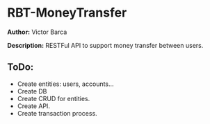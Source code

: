 # RBT-MoneyTransfer

**Author:** Victor Barca

**Description:** RESTFul API to support money transfer between users.

## ToDo:
- Create entities: users, accounts...
- Create DB
- Create CRUD for entities.
- Create API.
- Create transaction process. 